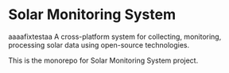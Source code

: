 # Solar Monitoring System

aaaafixtestaa
A cross-platform system for collecting, monitoring, processing solar data using open-source technologies.

This is the monorepo for Solar Monitoring System project.
